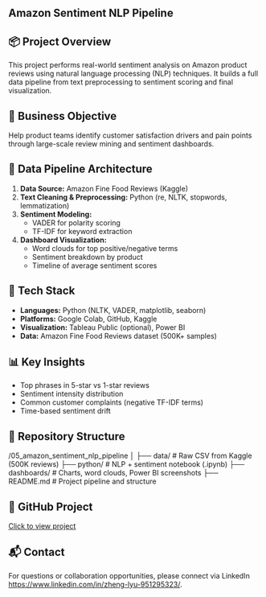## Amazon Sentiment NLP Pipeline

## 📦 Project Overview
This project performs real-world sentiment analysis on Amazon product reviews using natural language processing (NLP) techniques. It builds a full data pipeline from text preprocessing to sentiment scoring and final visualization.

## 🎯 Business Objective
Help product teams identify customer satisfaction drivers and pain points through large-scale review mining and sentiment dashboards.

## 🧱 Data Pipeline Architecture
1. **Data Source:** Amazon Fine Food Reviews (Kaggle)
2. **Text Cleaning & Preprocessing:** Python (re, NLTK, stopwords, lemmatization)
3. **Sentiment Modeling:**
   - VADER for polarity scoring
   - TF-IDF for keyword extraction
4. **Dashboard Visualization:**
   - Word clouds for top positive/negative terms
   - Sentiment breakdown by product
   - Timeline of average sentiment scores

## 🧰 Tech Stack
- **Languages:** Python (NLTK, VADER, matplotlib, seaborn)
- **Platforms:** Google Colab, GitHub, Kaggle
- **Visualization:** Tableau Public (optional), Power BI
- **Data:** Amazon Fine Food Reviews dataset (500K+ samples)

## 📊 Key Insights
- Top phrases in 5-star vs 1-star reviews
- Sentiment intensity distribution
- Common customer complaints (negative TF-IDF terms)
- Time-based sentiment drift

## 📂 Repository Structure
/05_amazon_sentiment_nlp_pipeline
│
├── data/ # Raw CSV from Kaggle (500K reviews)
├── python/ # NLP + sentiment notebook (.ipynb)
├── dashboards/ # Charts, word clouds, Power BI screenshots
├── README.md # Project pipeline and structure

## 🔗 GitHub Project
[Click to view project](https://github.com/ZhengLyu-Data/05_amazon_sentiment_nlp_pipeline)

## 📬 Contact
For questions or collaboration opportunities, please connect via LinkedIn https://www.linkedin.com/in/zheng-lyu-951295323/.
